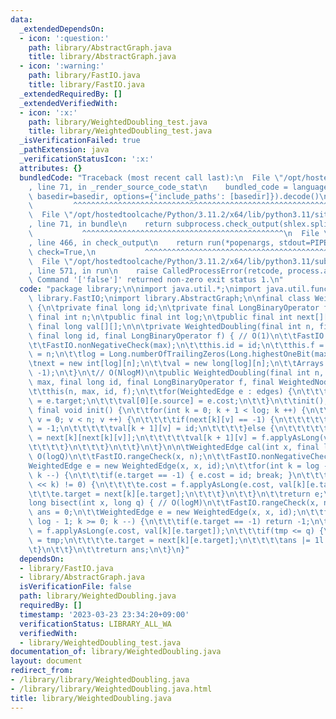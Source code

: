 ```yaml
---
data:
  _extendedDependsOn:
  - icon: ':question:'
    path: library/AbstractGraph.java
    title: library/AbstractGraph.java
  - icon: ':warning:'
    path: library/FastIO.java
    title: library/FastIO.java
  _extendedRequiredBy: []
  _extendedVerifiedWith:
  - icon: ':x:'
    path: library/WeightedDoubling_test.java
    title: library/WeightedDoubling_test.java
  _isVerificationFailed: true
  _pathExtension: java
  _verificationStatusIcon: ':x:'
  attributes: {}
  bundledCode: "Traceback (most recent call last):\n  File \"/opt/hostedtoolcache/Python/3.11.2/x64/lib/python3.11/site-packages/onlinejudge_verify/documentation/build.py\"\
    , line 71, in _render_source_code_stat\n    bundled_code = language.bundle(stat.path,\
    \ basedir=basedir, options={'include_paths': [basedir]}).decode()\n          \
    \         ^^^^^^^^^^^^^^^^^^^^^^^^^^^^^^^^^^^^^^^^^^^^^^^^^^^^^^^^^^^^^^^^^^^^^^^^^^^^^^^^^\n\
    \  File \"/opt/hostedtoolcache/Python/3.11.2/x64/lib/python3.11/site-packages/onlinejudge_verify/languages/user_defined.py\"\
    , line 71, in bundle\n    return subprocess.check_output(shlex.split(command))\n\
    \           ^^^^^^^^^^^^^^^^^^^^^^^^^^^^^^^^^^^^^^^^^^^^^\n  File \"/opt/hostedtoolcache/Python/3.11.2/x64/lib/python3.11/subprocess.py\"\
    , line 466, in check_output\n    return run(*popenargs, stdout=PIPE, timeout=timeout,\
    \ check=True,\n           ^^^^^^^^^^^^^^^^^^^^^^^^^^^^^^^^^^^^^^^^^^^^^^^^^^^^^^^^^\n\
    \  File \"/opt/hostedtoolcache/Python/3.11.2/x64/lib/python3.11/subprocess.py\"\
    , line 571, in run\n    raise CalledProcessError(retcode, process.args,\nsubprocess.CalledProcessError:\
    \ Command '['false']' returned non-zero exit status 1.\n"
  code: "package library;\n\nimport java.util.*;\nimport java.util.function.*;\nimport\
    \ library.FastIO;\nimport library.AbstractGraph;\n\nfinal class WeightedDoubling\
    \ {\n\tprivate final long id;\n\tprivate final LongBinaryOperator f;\n\tpublic\
    \ final int n;\n\tpublic final int log;\n\tpublic final int next[][];\n\tpublic\
    \ final long val[][];\n\n\tprivate WeightedDoubling(final int n, final long max,\
    \ final long id, final LongBinaryOperator f) { // O(1)\n\t\tFastIO.nonNegativeCheck(n);\n\
    \t\tFastIO.nonNegativeCheck(max);\n\t\tthis.id = id;\n\t\tthis.f = f;\n\t\tthis.n\
    \ = n;\n\t\tlog = Long.numberOfTrailingZeros(Long.highestOneBit(max)) + 1;\n\t\
    \tnext = new int[log][n];\n\t\tval = new long[log][n];\n\t\tArrays.fill(next[0],\
    \ -1);\n\t}\n\t// O(NlogM)\n\tpublic WeightedDoubling(final int n, final long\
    \ max, final long id, final LongBinaryOperator f, final WeightedNode edges) {\n\
    \t\tthis(n, max, id, f);\n\t\tfor(WeightedEdge e : edges) {\n\t\t\tnext[0][e.source]\
    \ = e.target;\n\t\t\tval[0][e.source] = e.cost;\n\t\t}\n\t\tinit();\n\t}\n\tprivate\
    \ final void init() {\n\t\tfor(int k = 0; k + 1 < log; k ++) {\n\t\t\tfor(int\
    \ v = 0; v < n; v ++) {\n\t\t\t\tif(next[k][v] == -1) {\n\t\t\t\t\tnext[k + 1][v]\
    \ = -1;\n\t\t\t\t\tval[k + 1][v] = id;\n\t\t\t\t}else {\n\t\t\t\t\tnext[k + 1][v]\
    \ = next[k][next[k][v]];\n\t\t\t\t\tval[k + 1][v] = f.applyAsLong(val[k][v], val[k][next[k][v]]);\n\
    \t\t\t\t}\n\t\t\t}\n\t\t}\n\t}\n\n\tWeightedEdge cal(int x, final long q) { //\
    \ O(logQ)\n\t\tFastIO.rangeCheck(x, n);\n\t\tFastIO.nonNegativeCheck(q);\n\t\t\
    WeightedEdge e = new WeightedEdge(x, x, id);\n\t\tfor(int k = log - 1; k >= 0;\
    \ k --) {\n\t\t\tif(e.target == -1) { e.cost = id; break; }\n\t\t\tif((q & 1l\
    \ << k) != 0) {\n\t\t\t\te.cost = f.applyAsLong(e.cost, val[k][e.target]);\n\t\
    \t\t\te.target = next[k][e.target];\n\t\t\t}\n\t\t}\n\t\treturn e;\n\t}\n\n\t\
    long bisect(int x, long q) { // O(logM)\n\t\tFastIO.rangeCheck(x, n);\n\t\tlong\
    \ ans = 0;\n\t\tWeightedEdge e = new WeightedEdge(x, x, id);\n\t\tfor(int k =\
    \ log - 1; k >= 0; k --) {\n\t\t\tif(e.target == -1) return -1;\n\t\t\tlong tmp\
    \ = f.applyAsLong(e.cost, val[k][e.target]);\n\t\t\tif(tmp <= q) {\n\t\t\t\te.cost\
    \ = tmp;\n\t\t\t\te.target = next[k][e.target];\n\t\t\t\tans |= 1l << k;\n\t\t\
    \t}\n\t\t}\n\t\treturn ans;\n\t}\n}"
  dependsOn:
  - library/FastIO.java
  - library/AbstractGraph.java
  isVerificationFile: false
  path: library/WeightedDoubling.java
  requiredBy: []
  timestamp: '2023-03-23 23:34:20+09:00'
  verificationStatus: LIBRARY_ALL_WA
  verifiedWith:
  - library/WeightedDoubling_test.java
documentation_of: library/WeightedDoubling.java
layout: document
redirect_from:
- /library/library/WeightedDoubling.java
- /library/library/WeightedDoubling.java.html
title: library/WeightedDoubling.java
---
```

